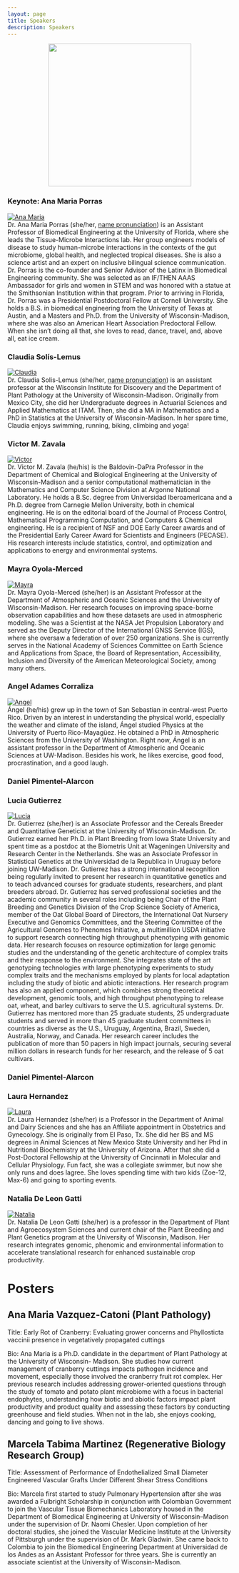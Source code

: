 ```yaml
---
layout: page
title: Speakers
description: Speakers
---
```


<div style="text-align: center;">
    <img src="../assets/pics/LATINXinSTEM2.png" width="320">
</div>

### <a name="anamaria"></a>Keynote: Ana Maria Porras

<div class="container">
    <div class="row-fluid">
        <div class="span2">
            <a href="../assets/pics/anamaria.JPG">
            <img src="../assets/pics/anamaria.JPG"
                  title="Ana Maria" alt="Ana Maria">
            </a>
        </div>
        <div class="span5">
            Dr. Ana Maria Porras (she/her, <a href="https://namedrop.io/anamariaporras">name pronunciation</a>) is an Assistant Professor of Biomedical Engineering at the University of Florida, where she leads the Tissue-Microbe Interactions lab. Her group engineers models of disease to study human-microbe interactions in the contexts of the gut microbiome, global health, and neglected tropical diseases. She is also a science artist and an expert on inclusive bilingual science communication. Dr. Porras is the co-founder and Senior Advisor of the Latinx in Biomedical Engineering community. She was selected as an IF/THEN AAAS Ambassador for girls and women in STEM and was honored with a statue at the Smithsonian Institution within that program.  Prior to arriving in Florida, Dr. Porras was a Presidential Postdoctoral Fellow at Cornell University. She holds a B.S. in biomedical engineering from the University of Texas at Austin, and a Masters and Ph.D. from the University of Wisconsin-Madison, where she was also an American Heart Association Predoctoral Fellow. When she isn’t doing all that, she loves to read, dance, travel, and, above all, eat ice cream. 
        </div>
    </div>
</div>


### <a name="claudia"></a>Claudia Sol&iacute;s-Lemus


<div class="container">
    <div class="row-fluid">
        <div class="span2">
            <a href="../assets/pics/claudiaSmall1.png">
            <img src="../assets/pics/claudiaSmall1.png"
                  title="Claudia" alt="Claudia">
            </a>
        </div>
        <div class="span5">
            Dr. Claudia Solis-Lemus (she/her, <a href="https://namedrop.io/claudiasolislemus">name pronunciation</a>) is an assistant professor at the Wisconsin Institute for Discovery and the Department of Plant Pathology at the University of Wisconsin-Madison. Originally from Mexico City, she did her Undergraduate degrees in Actuarial Sciences and Applied Mathematics at ITAM. Then, she did a MA in Mathematics and a PhD in Statistics at the University of Wisconsin-Madison. In her spare time, Claudia enjoys swimming, running, biking, climbing and yoga! 
        </div>
    </div>
</div>


### <a name="victor"></a>Victor M. Zavala


<div class="container">
    <div class="row-fluid">
        <div class="span2">
            <a href="../assets/pics/victor-zavala_w.jpg">
            <img src="../assets/pics/victor-zavala_w.jpg"
                  title="Victor" alt="Victor">
            </a>
        </div>
        <div class="span5">
            Dr. Victor M. Zavala (he/his) is the Baldovin-DaPra Professor in the Department of Chemical and Biological Engineering at the University of Wisconsin-Madison and a senior computational mathematician in the Mathematics and Computer Science Division at Argonne National Laboratory. He holds a B.Sc. degree from Universidad Iberoamericana and a Ph.D. degree from Carnegie Mellon University, both in chemical engineering. He is on the editorial board of the Journal of Process Control, Mathematical Programming Computation, and Computers & Chemical engineering. He is a recipient of NSF and DOE Early Career awards and of the Presidential Early Career Award for Scientists and Engineers (PECASE). His research interests include statistics, control, and optimization and applications to energy and environmental systems. 
        </div>
    </div>
</div>


### <a name="mayra"></a>Mayra Oyola-Merced

<div class="container">
    <div class="row-fluid">
        <div class="span2">
            <a href="../assets/pics/mayra.JPG">
            <img src="../assets/pics/mayra.JPG"
                  title="Mayra" alt="Mayra">
            </a>
        </div>
        <div class="span5">
            Dr. Mayra Oyola-Merced (she/her) is an Assistant Professor at the Department of Atmospheric and Oceanic Sciences and the University of Wisconsin-Madison. Her research focuses on improving space-borne observation capabilities and how these datasets are used in atmospheric modeling. She was a Scientist at the NASA Jet Propulsion Laboratory and served as the Deputy Director of the International GNSS Service (IGS), where she oversaw a federation of over 250 organizations. She is currently serves in the National Academy of Sciences Committee on Earth Science and Applications from Space, the Board of Representation, Accessibility, Inclusion and Diversity of the American Meteorological Society, among many others.
        </div>
    </div>
</div>

### <a name="angel"></a>Angel Adames Corraliza

<div class="container">
    <div class="row-fluid">
        <div class="span2">
            <a href="../assets/pics/angel.jpg">
            <img src="../assets/pics/angel.jpg"
                  title="Angel" alt="Angel">
            </a>
        </div>
        <div class="span5">
            Ángel (he/his) grew up in the town of San Sebastian in central-west Puerto Rico. Driven by an interest in understanding the physical world, especially the weather and climate of the island, Ángel studied Physics at the University of Puerto Rico-Mayagüez. He obtained a PhD in Atmospheric Sciences from the University of Washington. Right now, Ángel is an assistant professor in the Department of Atmospheric and Oceanic Sciences at UW-Madison. Besides his work, he likes exercise, good food, procrastination, and a good laugh. 
        </div>
    </div>
</div>

### <a name="daniel"></a>Daniel Pimentel-Alarcon

### <a name="lucia"></a>Lucia Gutierrez

<div class="container">
    <div class="row-fluid">
        <div class="span2">
            <a href="../assets/pics/Gutierrez.jpg">
            <img src="../assets/pics/Gutierrez.jpg"
                  title="Lucia" alt="Lucia">
            </a>
        </div>
        <div class="span5">
            Dr. Gutierrez (she/her) is an Associate Professor and the Cereals Breeder and Quantitative Geneticist at the University of Wisconsin-Madison. Dr. Gutierrez earned her Ph.D. in Plant Breeding from Iowa State University and spent time as a postdoc at the Biometris Unit at Wageningen University and Research Center in the Netherlands. She was an Associate Professor in Statistical Genetics at the Universidad de la Republica in Uruguay before joining UW-Madison. Dr. Gutierrez has a strong international recognition being regularly invited to present her research in quantitative genetics and to teach advanced courses for graduate students, researchers, and plant breeders abroad. Dr. Gutierrez has served professional societies and the academic community in several roles including being Chair of the Plant Breeding and Genetics Division of the Crop Science Society of America, member of the Oat Global Board of Directors, the International Oat Nursery Executive and Genomics Committees, and the Steering Committee of the Agricultural Genomes to Phenomes Initiative, a multimillion USDA initiative to support research connecting high throughput phenotyping with genomic data. Her research focuses on resource optimization for large genomic studies and the understanding of the genetic architecture of complex traits and their response to the environment. She integrates state of the art genotyping technologies with large phenotyping experiments to study complex traits and the mechanisms employed by plants for local adaptation including the study of biotic and abiotic interactions. Her research program has also an applied component, which combines strong theoretical development, genomic tools, and high throughput phenotyping to release oat, wheat, and barley cultivars to serve the U.S. agricultural systems. Dr. Gutierrez has mentored more than 25 graduate students, 25 undergraduate students and served in more than 45 graduate student committees in countries as diverse as the U.S., Uruguay, Argentina, Brazil, Sweden, Australia, Norway, and Canada. Her research career includes the publication of more than 50 papers in high impact journals, securing several million dollars in research funds for her research, and the release of 5 oat cultivars. 
        </div>
    </div>
</div>

### <a name="alejandra"></a>Daniel Pimentel-Alarcon

### <a name="laura"></a>Laura Hernandez

<div class="container">
    <div class="row-fluid">
        <div class="span2">
            <a href="../assets/pics/laura.jpeg">
            <img src="../assets/pics/laura.jpeg"
                  title="Laura" alt="Laura">
            </a>
        </div>
        <div class="span5">
            Dr. Laura Hernandez (she/her) is a Professor in the Department of Animal and Dairy Sciences and she has an Affiliate appointment in Obstetrics and Gynecology. She is originally from El Paso, Tx. She did her BS and MS degrees in Animal Sciences at New Mexico State University and her Phd in Nutritional Biochemistry at the University of Arizona. After that she did a Post-Doctoral Fellowship at the University of Cincinnati in Molecular and Cellular Physiology. Fun fact, she was a collegiate swimmer, but now she only runs and does lagree. She loves spending time with two kids (Zoe-12, Max-6) and going to sporting events. 
        </div>
    </div>
</div>

### <a name="natalia"></a>Natalia De Leon Gatti

<div class="container">
    <div class="row-fluid">
        <div class="span2">
            <a href="../assets/pics/natalia.jpg">
            <img src="../assets/pics/natalia.jpg"
                  title="Natalia" alt="Natalia">
            </a>
        </div>
        <div class="span5">
            Dr. Natalia De Leon Gatti (she/her) is a professor in the Department of Plant and Agroecosystem Sciences and current chair of the Plant Breeding and Plant Genetics program at the University of Wisconsin, Madison. Her research integrates genomic, phenomic and environmental information to accelerate translational research for enhanced sustainable crop productivity. 
        </div>
    </div>
</div>

# Posters

## Ana Maria Vazquez-Catoni (Plant Pathology)

Title: Early Rot of Cranberry: Evaluating grower concerns and Phyllosticta vaccinii presence in vegetatively propagated cuttings

Bio: Ana Maria is a Ph.D. candidate in the department of Plant Pathology at the University of Wisconsin- Madison. She studies how current management of cranberry cuttings impacts pathogen incidence and movement, especially those involved the cranberry fruit rot complex. Her previous research includes addressing grower-oriented questions through the study of tomato and potato plant microbiome with a focus in bacterial endophytes, understanding how biotic and abiotic factors impact plant productivity and product quality and assessing these factors by conducting greenhouse and field studies. When not in the lab, she enjoys cooking, dancing and going to live shows.

## Marcela Tabima Martinez (Regenerative Biology Research Group)

Title: Assessment of Performance of Endothelialized Small Diameter Engineered Vascular Grafts Under Different Shear Stress Conditions

Bio: Marcela first started to study Pulmonary Hypertension after she was awarded a Fulbright Scholarship in conjunction with Colombian Government to join the Vascular Tissue Biomechanics Laboratory housed in the Department of Biomedical Engineering at University of Wisconsin–Madison under the supervision of Dr. Naomi Chesler. Upon completion of her doctoral studies, she joined the Vascular Medicine Institute at the University of Pittsburgh under the supervision of Dr. Mark Gladwin. She came back to Colombia to join the Biomedical Engineering Department at Universidad de los Andes as an Assistant Professor for three years. She is currently an associate scientist at the University of Wisconsin-Madison.
 




